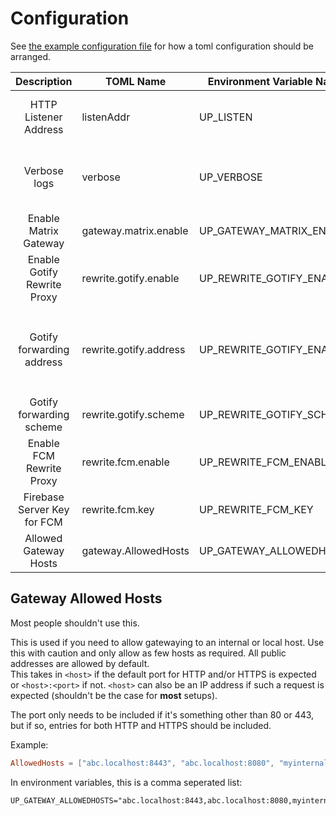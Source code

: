 # Configuration

See [the example configuration file](../example-config.toml) for how a toml configuration should be arranged.

| Description                 | TOML Name              | Environment Variable Name | Type        | More Info                                                                     |
| :---:                       | ---                    | ---                       | ---         | ---                                                                           |
| HTTP Listener Address       | listenAddr             | UP_LISTEN                 | string      | This doesn't have any effect inside docker.                                   |
| Verbose logs                | verbose                | UP_VERBOSE                | boolean     | Detailed logs or not. It is recommended to always set this to true.           |
| Enable Matrix Gateway       | gateway.matrix.enable  | UP_GATEWAY_MATRIX_ENABLE  | boolean     |                                                                               |
| Enable Gotify Rewrite Proxy | rewrite.gotify.enable  | UP_REWRITE_GOTIFY_ENABLE  | boolean     |                                                                               |
| Gotify forwarding address   | rewrite.gotify.address | UP_REWRITE_GOTIFY_ENABLE  | string      | What is the domain of your Gotify server. This has to be a `host:port` combo. |
| Gotify forwarding scheme    | rewrite.gotify.scheme  | UP_REWRITE_GOTIFY_SCHEME  | string      | `http` or `https`                                                             |
| Enable FCM Rewrite Proxy    | rewrite.fcm.enable     | UP_REWRITE_FCM_ENABLE     | boolean     |                                                                               |
| Firebase Server Key for FCM | rewrite.fcm.key        | UP_REWRITE_FCM_KEY        | string      |                                                                               |
| Allowed Gateway Hosts       | gateway.AllowedHosts   | UP_GATEWAY_ALLOWEDHOSTS   | string list | See relevant section below                                                    |



## Gateway Allowed Hosts

Most people shouldn't use this.

This is used if you need to allow gatewaying to an internal or local host. Use this with caution and only allow as few hosts as required. All public addresses are allowed by default.  
This takes in `<host>` if the default port for HTTP and/or HTTPS is expected or `<host>:<port>` if not.
`<host>` can also be an IP address if such a request is expected (shouldn't be the case for **most** setups).  

The port only needs to be included if it's something other than 80 or 443, but if so, entries for both HTTP and HTTPS should be included.

Example:
```toml
AllowedHosts = ["abc.localhost:8443", "abc.localhost:8080", "myinternaldomain.local"] 
```

In environment variables, this is a comma seperated list:
```env
UP_GATEWAY_ALLOWEDHOSTS="abc.localhost:8443,abc.localhost:8080,myinternaldomain.local"
```
